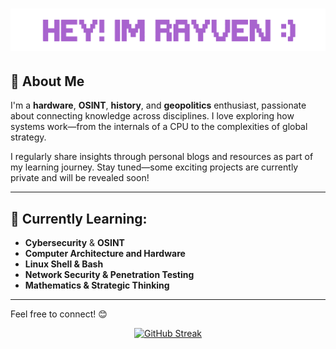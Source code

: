 # ![](./rayven.png)

## 📖 About Me

I'm a **hardware**, **OSINT**, **history**, and **geopolitics** enthusiast, passionate about connecting knowledge across disciplines. I love exploring how systems work—from the internals of a CPU to the complexities of global strategy.

I regularly share insights through personal blogs and resources as part of my learning journey. Stay tuned—some exciting projects are currently private and will be revealed soon!

---

## 🌱 Currently Learning:
- **Cybersecurity** & **OSINT**
- **Computer Architecture and Hardware**
- **Linux Shell & Bash**
- **Network Security & Penetration Testing**
- **Mathematics & Strategic Thinking**

---

Feel free to connect! 😊

<p align="center">
  <a href="https://git.io/streak-stats">
    <img src="https://github-readme-streak-stats.herokuapp.com?user=R4YV3Nerd&theme=modern-lilac2&border_radius=5&short_numbers=true" alt="GitHub Streak" />
  </a>
</p>
